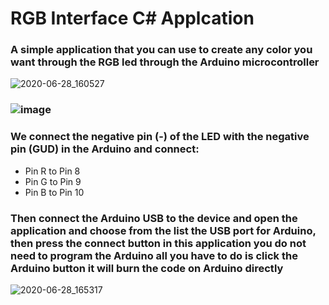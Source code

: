 # RGB Interface C# Applcation

### A simple application that you can use to create any color you want through the RGB led through the Arduino microcontroller
![2020-06-28_160527](https://user-images.githubusercontent.com/25717122/85949822-3c1d4300-b959-11ea-9fe8-993f0b0d127f.jpg)

### ![image](https://user-images.githubusercontent.com/25717122/85950584-ef883680-b95d-11ea-9a62-73c240ca1b97.png)
### We connect the negative pin (-) of the LED with the negative pin (GUD) in the Arduino and connect:
- Pin R to Pin 8
- Pin G to Pin 9
- Pin B to Pin 10

### Then connect the Arduino USB to the device and open the application and choose from the list the USB port for Arduino, then press the connect button in this application you do not need to program the Arduino all you have to do is click the Arduino button it will burn the code on Arduino directly
![2020-06-28_165317](https://user-images.githubusercontent.com/25717122/85950951-32e3a480-b960-11ea-8327-79cdea7d9606.jpg)

